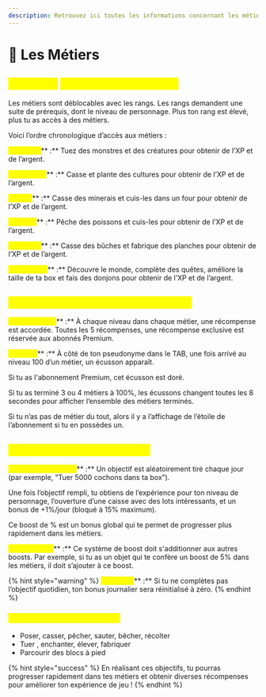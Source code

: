 ```yaml
---
description: Retrouvez ici toutes les informations concernant les métiers
---
```


# 👷 Les Métiers

## <mark style="color:yellow;">Comment</mark> <mark style="color:yellow;"></mark><mark style="color:yellow;">**débloquer les métiers ?**</mark>

Les métiers sont déblocables avec les rangs. Les rangs demandent une suite de prérequis, dont le niveau de personnage. Plus ton rang est élevé, plus tu as accès à des métiers.&#x20;

Voici l’ordre chronologique d’accès aux métiers :

<mark style="color:yellow;">**Chasseur**</mark>** :** Tuez des monstres et des créatures pour obtenir de l’XP et de l’argent.

<mark style="color:yellow;">**Agriculteur**</mark>** :** Casse et plante des cultures pour obtenir de l’XP et de l’argent.

<mark style="color:yellow;">**Mineur**</mark>** :** Casse des minerais et cuis-les dans un four pour obtenir de l’XP et de l’argent.

<mark style="color:yellow;">**Pêcheur**</mark>** :** Pêche des poissons et cuis-les pour obtenir de l’XP et de l’argent.

<mark style="color:yellow;">**Bûcheron**</mark>** :** Casse des bûches et fabrique des planches pour obtenir de l’XP et de l’argent.

<mark style="color:yellow;">**Explorateur**</mark>** :** Découvre le monde, complète des quêtes, améliore la taille de ta box et fais des donjons pour obtenir de l’XP et de l’argent.

## <mark style="color:yellow;">C</mark><mark style="color:yellow;">**omment fonctionnent les métiers ?**</mark>

<mark style="color:yellow;">**Récompenses**</mark>** :** À chaque niveau dans chaque métier, une récompense est accordée. Toutes les 5 récompenses, une récompense exclusive est réservée aux abonnés Premium.

<mark style="color:yellow;">**Écusson**</mark>** :** À côté de ton pseudonyme dans le TAB, une fois arrivé au niveau 100 d’un métier, un écusson apparaît.&#x20;

Si tu as l'abonnement Premium, cet écusson est doré.&#x20;

Si tu as terminé 3 ou 4 métiers à 100%, les écussons changent toutes les 8 secondes pour afficher l’ensemble des métiers terminés.&#x20;

Si tu n’as pas de métier du tout, alors il y a l’affichage de l’étoile de l’abonnement si tu en possèdes un.

## <mark style="color:yellow;">**Système de palier journalier**</mark>

<mark style="color:yellow;">**Objectifs quotidiens**</mark>** :** Un objectif est aléatoirement tiré chaque jour (par exemple, “Tuer 5000 cochons dans ta box”).&#x20;

Une fois l’objectif rempli, tu obtiens de l’expérience pour ton niveau de personnage, l’ouverture d’une caisse avec des lots intéressants, et un bonus de +1%/jour (bloqué à 15% maximum).&#x20;

Ce boost de % est un bonus global qui te permet de progresser plus rapidement dans les métiers.

<mark style="color:yellow;">**Compatibilité**</mark>** :** Ce système de boost doit s'additionner aux autres boosts. Par exemple, si tu as un objet qui te confère un boost de 5% dans les métiers, il doit s’ajouter à ce boost.

{% hint style="warning" %}
<mark style="color:yellow;">**Important**</mark>** :** Si tu ne complètes pas l’objectif quotidien, ton bonus journalier sera réinitialisé à zéro.
{% endhint %}

### <mark style="color:yellow;">**Liste des objectifs possibles**</mark>

* Poser, casser, pêcher, sauter, bêcher, récolter
* Tuer , enchanter, élever, fabriquer
* Parcourir des blocs à pied

{% hint style="success" %}
En réalisant ces objectifs, tu pourras progresser rapidement dans tes métiers et obtenir diverses récompenses pour améliorer ton expérience de jeu !
{% endhint %}
